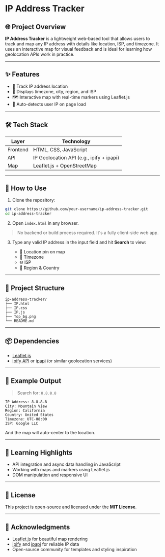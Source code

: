 # **IP Address Tracker**



## 🌐 Project Overview

**IP Address Tracker** is a lightweight web-based tool that allows users to track and map any IP address with details like location, ISP, and timezone. It uses an interactive map for visual feedback and is ideal for learning how geolocation APIs work in practice.

---

## ✨ Features

* 📍 Track IP address location
* 🧭 Displays timezone, city, region, and ISP
* 🗺️ Interactive map with real-time markers using Leaflet.js
* 🔁 Auto-detects user IP on page load

---

## 🛠️ Tech Stack

| Layer    | Technology                               |
| -------- | ---------------------------------------- |
| Frontend | HTML, CSS, JavaScript                    |
| API      | IP Geolocation API (e.g., ipify + ipapi) |
| Map      | Leaflet.js + OpenStreetMap               |

---

## 🚀 How to Use

1. Clone the repository:

```bash
git clone https://github.com/your-username/ip-address-tracker.git
cd ip-address-tracker
```

2. Open `index.html` in any browser.

> No backend or build process required. It's a fully client-side web app.

3. Type any valid IP address in the input field and hit **Search** to view:

   * 📌 Location pin on map
   * 📅 Timezone
   * 🌐 ISP
   * 🧭 Region & Country

---

## 📁 Project Structure

```
ip-address-tracker/
├── IP.html
├── IP.css
├── IP.js
├── Top_bg.png
└── README.md
```

---

## 📦 Dependencies

* [Leaflet.js](https://leafletjs.com/)
* [ipify API](https://www.ipify.org/) or [ipapi](https://ipapi.co/) (or similar geolocation services)

---

## 📌 Example Output

> Search for: `8.8.8.8`

```
IP Address: 8.8.8.8
City: Mountain View
Region: California
Country: United States
Timezone: UTC-08:00
ISP: Google LLC
```

And the map will auto-center to the location.

---

## 🧠 Learning Highlights

* API integration and async data handling in JavaScript
* Working with maps and markers using Leaflet.js
* DOM manipulation and responsive UI

---

## 📄 License

This project is open-source and licensed under the **MIT License**.

---

## 🙌 Acknowledgments

* [Leaflet.js](https://leafletjs.com/) for beautiful map rendering
* [ipify](https://ipify.org/) and [ipapi](https://ipapi.co/) for reliable IP data
* Open-source community for templates and styling inspiration
